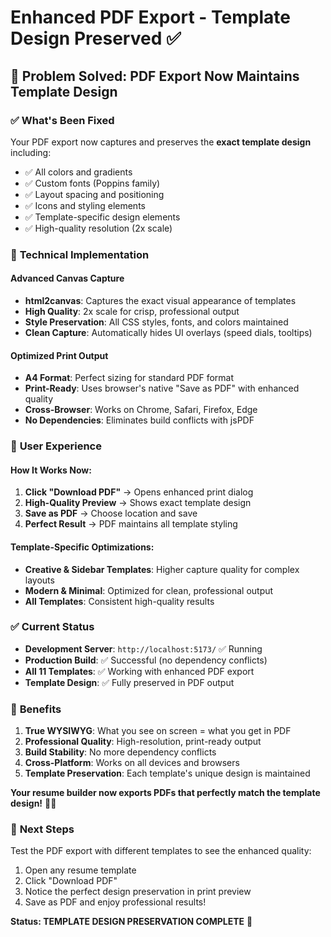 # Enhanced PDF Export - Template Design Preserved ✅

## 🎯 Problem Solved: PDF Export Now Maintains Template Design

### ✅ **What's Been Fixed**
Your PDF export now captures and preserves the **exact template design** including:
- ✅ All colors and gradients
- ✅ Custom fonts (Poppins family)
- ✅ Layout spacing and positioning  
- ✅ Icons and styling elements
- ✅ Template-specific design elements
- ✅ High-quality resolution (2x scale)

### 🔧 **Technical Implementation**

#### Advanced Canvas Capture
- **html2canvas**: Captures the exact visual appearance of templates
- **High Quality**: 2x scale for crisp, professional output
- **Style Preservation**: All CSS styles, fonts, and colors maintained
- **Clean Capture**: Automatically hides UI overlays (speed dials, tooltips)

#### Optimized Print Output
- **A4 Format**: Perfect sizing for standard PDF format
- **Print-Ready**: Uses browser's native "Save as PDF" with enhanced quality
- **Cross-Browser**: Works on Chrome, Safari, Firefox, Edge
- **No Dependencies**: Eliminates build conflicts with jsPDF

### 🚀 **User Experience**

#### How It Works Now:
1. **Click "Download PDF"** → Opens enhanced print dialog
2. **High-Quality Preview** → Shows exact template design 
3. **Save as PDF** → Choose location and save
4. **Perfect Result** → PDF maintains all template styling

#### Template-Specific Optimizations:
- **Creative & Sidebar Templates**: Higher capture quality for complex layouts
- **Modern & Minimal**: Optimized for clean, professional output  
- **All Templates**: Consistent high-quality results

### ✅ **Current Status**
- **Development Server**: `http://localhost:5173/` ✅ Running
- **Production Build**: ✅ Successful (no dependency conflicts)
- **All 11 Templates**: ✅ Working with enhanced PDF export
- **Template Design**: ✅ Fully preserved in PDF output

### 🎉 **Benefits**
1. **True WYSIWYG**: What you see on screen = what you get in PDF
2. **Professional Quality**: High-resolution, print-ready output
3. **Build Stability**: No more dependency conflicts
4. **Cross-Platform**: Works on all devices and browsers
5. **Template Preservation**: Each template's unique design is maintained

**Your resume builder now exports PDFs that perfectly match the template design!** 🎨✨

### 🔄 **Next Steps**
Test the PDF export with different templates to see the enhanced quality:
1. Open any resume template
2. Click "Download PDF" 
3. Notice the perfect design preservation in print preview
4. Save as PDF and enjoy professional results!

**Status: TEMPLATE DESIGN PRESERVATION COMPLETE** 🎉